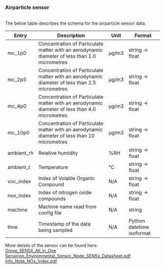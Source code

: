 ### Airparticle sensor 

<br/>
The below table describes the schema for the airparticle sensor data.

<br/>


|     Entry         |     Description                                                                                        |     Unit     |     Format                       |
|-------------------|--------------------------------------------------------------------------------------------------------|--------------|----------------------------------|
|     mc_1p0        |     Concentration of Particulate matter with an aerodynamic   diameter of less than 1.0 micrometres    |     μg/m3    |     string -> float              |
|     mc_2p5        |     Concentration of Particulate matter with an aerodynamic   diameter of less than 2.5 micrometres    |     μg/m3    |     string -> float              |
|     mc_4p0        |     Concentration of Particulate matter with an aerodynamic   diameter of less than 4.0 micrometres    |     μg/m3    |     string -> float              |
|     mc_10p0       |     Concentration of Particulate matter with an aerodynamic   diameter of less than 10 micrometres     |     μg/m3    |     string -> float              |
|     ambient_rh    |     Relative humidity                                                                                  |     %RH      |     string -> float              |
|     ambient_t     |     Temperature                                                                                        |     °C       |     string -> float              |
|     voc_index     |     Index of Volatile Organic Compound                                                                 |     N/A      |     string -> float              |
|     nox_index     |     Index of nitrogen oxide compounds                                                                  |     N/A      |     string -> float              |
|     machine       |     Machine name read from config file                                                                 |     N/A      |     string                       |
|     time          |     Timestamp of the data being sampled                                                                |     N/A      |     Python datetime isoformat    |



More details of the sensor can be found here: <br/>
[Grove_SEN5X_All_in_One](https://wiki.seeedstudio.com/Grove_SEN5X_All_in_One/) <br/>
[Sensirion_Environmental_Sensor_Node_SEN5x_Datasheet.pdf](https://developer.sensirion.com/fileadmin/user_upload/customers/sensirion/Dokumente/15_Environmental_Sensor_Node/Datasheets/Sensirion_Environmental_Sensor_Node_SEN5x_Datasheet.pdf) <br/>
[Info_Note_NOx_Index.pdf](https://sensirion.com/media/documents/9F289B95/6294DFFC/Info_Note_NOx_Index.pdf)